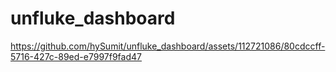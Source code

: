 # unfluke_dashboard

https://github.com/hySumit/unfluke_dashboard/assets/112721086/80cdccff-5716-427c-89ed-e7997f9fad47
